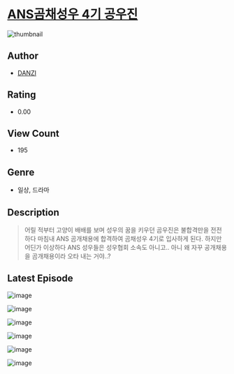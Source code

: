 # [ANS곰채성우 4기 공우진](https://comic.naver.com/challenge/list?titleId=810984)
![thumbnail](https://image-comic.pstatic.net/user_contents_data/challenge_comic/2023/05/25/353381/upload_3472949529759998521_480x623.jpeg)

## Author
- [DANZI](https://comic.naver.com/artistTitle?id=353381)

## Rating
- 0.00

## View Count
- 195

## Genre
- 일상, 드라마

## Description
> 어릴 적부터 고양이 배배를 보며 성우의 꿈을 키우던 곰우진은 불합격만을 전전하다 마침내 ANS 곰개채용에 합격하여 곰채성우 4기로 입사하게 된다. 하지만 어딘가 이상하다 ANS 성우들은 성우협회 소속도 아니고.. 아니 왜 자꾸 공개채용을 곰개채용이라 오타 내는 거야..?


## Latest Episode
![image](https://image-comic.pstatic.net/user_contents_data/challenge_comic/2023/05/25/353381/upload_7017842087147354467.jpeg)

![image](https://image-comic.pstatic.net/user_contents_data/challenge_comic/2023/05/25/353381/upload_7291669991272834146.jpeg)

![image](https://image-comic.pstatic.net/user_contents_data/challenge_comic/2023/05/25/353381/upload_3847821627617261154.jpeg)

![image](https://image-comic.pstatic.net/user_contents_data/challenge_comic/2023/05/25/353381/upload_7005130658988242225.jpeg)

![image](https://image-comic.pstatic.net/user_contents_data/challenge_comic/2023/05/25/353381/upload_7221013368355906147.jpeg)

![image](https://image-comic.pstatic.net/user_contents_data/challenge_comic/2023/05/25/353381/upload_7077751195181331045.jpeg)
